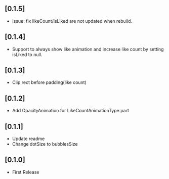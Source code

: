 ## [0.1.5] 

* Issue: fix likeCount/isLiked are not updated when rebuild.

## [0.1.4] 

* Support to always show like animation and increase like count by setting isLiked to null.

## [0.1.3] 

* Clip rect before padding(like count)

## [0.1.2] 

* Add OpacityAnimation for LikeCountAnimationType.part

## [0.1.1] 

* Update readme
* Change dotSize to bubblesSize

## [0.1.0] 

* First Release
